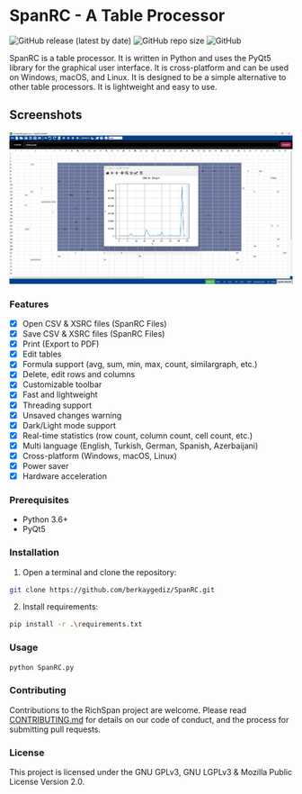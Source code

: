 # SpanRC - A Table Processor

![GitHub release (latest by date)](https://img.shields.io/github/v/release/berkaygediz/spanrc)
![GitHub repo size](https://img.shields.io/github/repo-size/berkaygediz/spanrc)
![GitHub](https://img.shields.io/github/license/berkaygediz/spanrc)

SpanRC is a table processor. It is written in Python and uses the PyQt5 library for the graphical user interface. It is cross-platform and can be used on Windows, macOS, and Linux. It is designed to be a simple alternative to other table processors. It is lightweight and easy to use.

## Screenshots

![Screenshot](spanrc_banner_1.png)

### Features

- [x] Open CSV & XSRC files (SpanRC Files)
- [x] Save CSV & XSRC files (SpanRC Files)
- [x] Print (Export to PDF)
- [x] Edit tables
- [x] Formula support (avg, sum, min, max, count, similargraph, etc.)
- [x] Delete, edit rows and columns
- [x] Customizable toolbar
- [x] Fast and lightweight
- [x] Threading support
- [x] Unsaved changes warning
- [x] Dark/Light mode support
- [x] Real-time statistics (row count, column count, cell count, etc.)
- [x] Multi language (English, Turkish, German, Spanish, Azerbaijani)
- [x] Cross-platform (Windows, macOS, Linux)
- [x] Power saver
- [x] Hardware acceleration

### Prerequisites

- Python 3.6+
- PyQt5

### Installation

1. Open a terminal and clone the repository:

```bash
git clone https://github.com/berkaygediz/SpanRC.git
```

2. Install requirements:

```bash
pip install -r .\requirements.txt
```

### Usage

```bash
python SpanRC.py
```

### Contributing

Contributions to the RichSpan project are welcome. Please read [CONTRIBUTING.md](CONTRIBUTING.md) for details on our code of conduct, and the process for submitting pull requests.

### License

This project is licensed under the GNU GPLv3, GNU LGPLv3 & Mozilla Public License Version 2.0.
